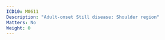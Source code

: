 ```yaml
---
ICD10: M0611
Description: "Adult-onset Still disease: Shoulder region"
Matters: No
Weight: 0
---
```

